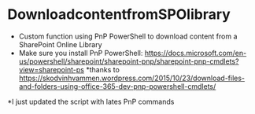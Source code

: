 # DownloadcontentfromSPOlibrary
* Custom function using PnP PowerShell to download content from a SharePoint Online Library
* Make sure you install PnP PowerShell: https://docs.microsoft.com/en-us/powershell/sharepoint/sharepoint-pnp/sharepoint-pnp-cmdlets?view=sharepoint-ps
*thanks to https://skodvinhvammen.wordpress.com/2015/10/23/download-files-and-folders-using-office-365-dev-pnp-powershell-cmdlets/

*I just updated the script with lates PnP commands 


